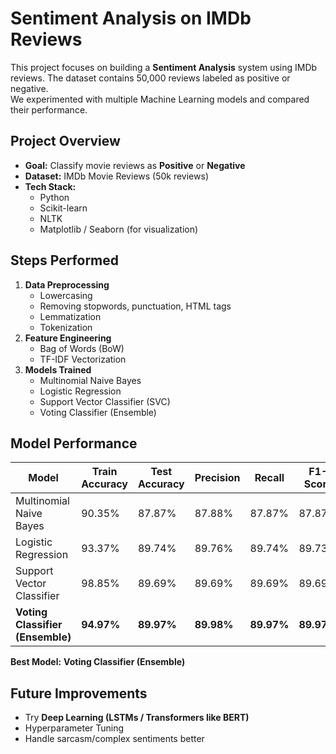 # Sentiment Analysis on IMDb Reviews 

This project focuses on building a **Sentiment Analysis** system using IMDb reviews. The dataset contains 50,000 reviews labeled as positive or negative.  
We experimented with multiple Machine Learning models and compared their performance.

##  Project Overview

- **Goal:** Classify movie reviews as **Positive** or **Negative**
- **Dataset:** IMDb Movie Reviews (50k reviews)
- **Tech Stack:**
  - Python 
  - Scikit-learn
  - NLTK
  - Matplotlib / Seaborn (for visualization)

##  Steps Performed

1. **Data Preprocessing**
   - Lowercasing
   - Removing stopwords, punctuation, HTML tags
   - Lemmatization
   - Tokenization
2. **Feature Engineering**
   - Bag of Words (BoW)
   - TF-IDF Vectorization
3. **Models Trained**
   - Multinomial Naive Bayes
   - Logistic Regression
   - Support Vector Classifier (SVC)
   - Voting Classifier (Ensemble)

##  Model Performance

| Model                        | Train Accuracy | Test Accuracy | Precision | Recall | F1-Score |
|------------------------------|----------------|---------------|-----------|--------|----------|
| Multinomial Naive Bayes      | 90.35%         | 87.87%        | 87.88%    | 87.87% | 87.87%   |
| Logistic Regression          | 93.37%         | 89.74%        | 89.76%    | 89.74% | 89.73%   |
| Support Vector Classifier    | 98.85%         | 89.69%        | 89.69%    | 89.69% | 89.69%   |
| **Voting Classifier (Ensemble)** | **94.97%**    | **89.97%**    | **89.98%**| **89.97%** | **89.97%** |

**Best Model:** **Voting Classifier (Ensemble)**

##  Future Improvements

- Try **Deep Learning (LSTMs / Transformers like BERT)**
- Hyperparameter Tuning
- Handle sarcasm/complex sentiments better
